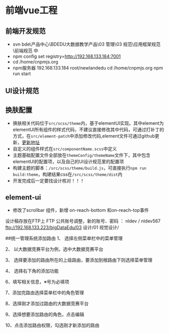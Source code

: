 # 前端vue工程
## 前端开发规范
 * svn bde\产品中心\BDEDU大数据教学产品\03 管理\03 规范\应用框架规范\前端规范 中
 * npm config set registry=http://192.168.133.184:7001
 * cd /home/cnpmjs.org
 * npm服务器 192.168.133.184 root/newlandedu cd /home/cnpmjs.org npm run start
## UI设计规范
## 换肤配置
 * 换肤相关代码位于`src/scss/theme`内，基于elementUI实现。其中element为elementUI所有组件的样式代码，不建议直接修改其中代码，可通过打补丁的方式，在`src/element-patch`中添加修改代码,element文件可通过github更新，[更新地址](https://github.com/ElementUI/theme-chalk)  
 * 自定义的组件样式在`src/componentName.scss`中定义  
 * 主题基础配置文件全部放在`themeConfig/themeName`文件下，其中包含elementUI的配置项，以及自己的UI设计规范里的配置项  
 * 构建主题的脚本：`/src/scss/theme/build.js`，可直接执行`npm run build:theme`，构建结果css在`/src/scss/theme/dist`内
 * 开发完成后一定要找设计核对！！！

## element-ui
 * 修改了scrollbar 组件，新增 on-reach-bottom 和on-reach-top事件 

设计稿存放在FTP上
FTP 公共账号调整，新的账号、密码 ：  nldev / nldev567
ftp://192.168.133.223/bigDataEdu/03 设计/01 视觉设计/


##统一管理系统添加路由
1、	选择左侧菜单栏中的菜单管理

2、	以大数据竞赛平台为例，选中大数据竞赛平台

3、	选择要添加的路由所在的上级路由，要添加到根路由下则选择菜单管理

4、	选择右下角的添加功能

6、填写相关信息，※号为必填项

7、添加完路由选择菜单栏中的角色管理

8、选择刚才添加过路由的大数据竞赛平台
 
9、选择想要添加路由的角色，点击编辑

10、点击添加路由权限，勾选刚才新添加的路由
 
 

